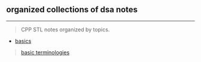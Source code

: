 ## organized collections of dsa notes
---
> CPP STL notes organized by topics.
- [basics](Cpp-Stl/1-basic.md)

> [basic terminologies](terms.md)
